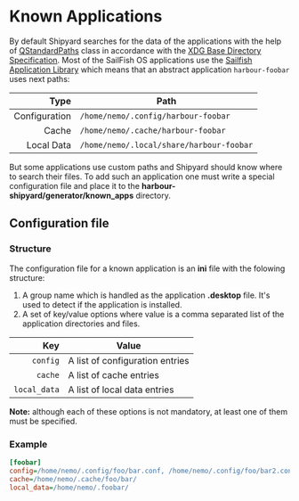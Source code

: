 # Known Applications

By default Shipyard searches for the data of the applications with the help of [QStandardPaths](https://doc.qt.io/qt-5/qstandardpaths.html) class in accordance with the [XDG Base Directory Specification](https://specifications.freedesktop.org/basedir-spec/basedir-spec-latest.html). Most of the SailFish OS applications use the [Sailfish Application Library](https://github.com/sailfishos/libsailfishapp) which means that an abstract application `harbour-foobar` uses next paths:

Type          | Path
-------------:|-----------------------------------------
Configuration | `/home/nemo/.config/harbour-foobar`
Cache         | `/home/nemo/.cache/harbour-foobar`
Local Data    | `/home/nemo/.local/share/harbour-foobar`

But some applications use custom paths and Shipyard should know where to search their files. To add such an application one must write a special configuration file and place it to the **harbour-shipyard/generator/known_apps** directory.

## Configuration file

### Structure

The configuration file for a known application is an **ini** file with the folowing structure:

1. A group name which is handled as the application **.desktop** file. It's used to detect if the application is installed.
2. A set of key/value options where value is a comma separated list of the application directories and files.

Key          | Value
------------:|--------------------------------
`config`     | A list of configuration entries
`cache`      | A list of cache entries
`local_data` | A list of local data entries

**Note:** although each of these options is not mandatory, at least one of them must be specified.

### Example

```ini
[foobar]
config=/home/nemo/.config/foo/bar.conf, /home/nemo/.config/foo/bar2.conf
cache=/home/nemo/.cache/foo/bar/
local_data=/home/nemo/.foobar/
```
